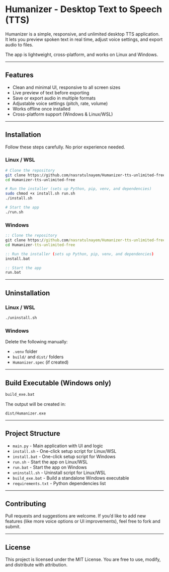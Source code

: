# Humanizer - Desktop Text to Speech (TTS)

Humanizer is a simple, responsive, and unlimited desktop TTS application.  
It lets you preview spoken text in real time, adjust voice settings, and export audio to files.

The app is lightweight, cross-platform, and works on Linux and Windows.

---

## Features
- Clean and minimal UI, responsive to all screen sizes  
- Live preview of text before exporting  
- Save or export audio in multiple formats  
- Adjustable voice settings (pitch, rate, volume)  
- Works offline once installed  
- Cross-platform support (Windows & Linux/WSL)  

---

## Installation

Follow these steps carefully. No prior experience needed.

### Linux / WSL
```bash
# Clone the repository
git clone https://github.com/nasratulnayem/Humanizer-tts-unlimited-free.git
cd Humanizer-tts-unlimited-free

# Run the installer (sets up Python, pip, venv, and dependencies)
sudo chmod +x install.sh run.sh
./install.sh

# Start the app
./run.sh
````

### Windows

```bat
:: Clone the repository
git clone https://github.com/nasratulnayem/Humanizer-tts-unlimited-free.git
cd Humanizer-tts-unlimited-free

:: Run the installer (sets up Python, pip, venv, and dependencies)
install.bat

:: Start the app
run.bat
```

---

## Uninstallation

### Linux / WSL

```bash
./uninstall.sh
```

### Windows

Delete the following manually:

* `.venv` folder
* `build/` and `dist/` folders
* `Humanizer.spec` (if created)

---

## Build Executable (Windows only)

```bat
build_exe.bat
```

The output will be created in:

```
dist/Humanizer.exe
```

---

## Project Structure

* `main.py` - Main application with UI and logic
* `install.sh` - One-click setup script for Linux/WSL
* `install.bat` - One-click setup script for Windows
* `run.sh` - Start the app on Linux/WSL
* `run.bat` - Start the app on Windows
* `uninstall.sh` - Uninstall script for Linux/WSL
* `build_exe.bat` - Build a standalone Windows executable
* `requirements.txt` - Python dependencies list

---

## Contributing

Pull requests and suggestions are welcome.
If you’d like to add new features (like more voice options or UI improvements), feel free to fork and submit.

---

## License

This project is licensed under the MIT License.
You are free to use, modify, and distribute with attribution.
